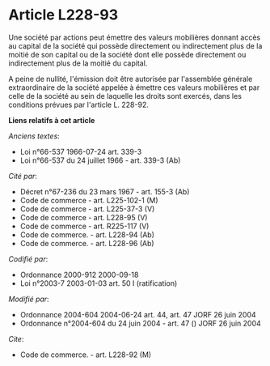 # Article L228-93

Une société par actions peut émettre des valeurs mobilières donnant accès au capital de la société qui possède directement ou
indirectement plus de la moitié de son capital ou de la société dont elle possède directement ou indirectement plus de la
moitié du capital.

A peine de nullité, l'émission doit être autorisée par l'assemblée générale extraordinaire de la société appelée à émettre
ces valeurs mobilières et par celle de la société au sein de laquelle les droits sont exercés, dans les conditions prévues
par l'article L. 228-92.

**Liens relatifs à cet article**

_Anciens textes_:

  - Loi n°66-537 1966-07-24 art. 339-3
  - Loi n°66-537 du 24 juillet 1966 - art. 339-3 (Ab)

_Cité par_:

  - Décret n°67-236 du 23 mars 1967 - art. 155-3 (Ab)
  - Code de commerce - art. L225-102-1 (M)
  - Code de commerce - art. L225-37-3 (V)
  - Code de commerce - art. L228-95 (V)
  - Code de commerce - art. R225-117 (V)
  - Code de commerce. - art. L228-94 (Ab)
  - Code de commerce. - art. L228-96 (Ab)

_Codifié par_:

  - Ordonnance 2000-912 2000-09-18
  - Loi n°2003-7 2003-01-03 art. 50 I (ratification)

_Modifié par_:

  - Ordonnance 2004-604 2004-06-24 art. 44, art. 47 JORF 26 juin 2004
  - Ordonnance n°2004-604 du 24 juin 2004 - art. 47 () JORF 26 juin 2004

_Cite_:

  - Code de commerce. - art. L228-92 (M)
